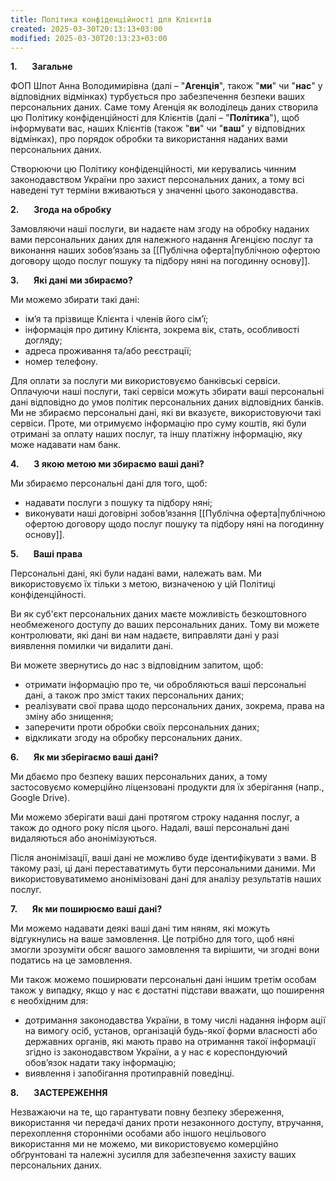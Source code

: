 ```yaml
---
title: Політика конфіденційності для Клієнтів
created: 2025-03-30T20:13:13+03:00
modified: 2025-03-30T20:13:23+03:00
---
```

**1.**      **Загальне**

ФОП Шпот Анна Володимирівна (далі – "**Агенція**", також "**ми**" чи "**нас**" у відповідних відмінках) турбується про забезпечення безпеки ваших персональних даних. Саме тому Агенція як володілець даних створила цю Політику конфіденційності для Клієнтів (далі – "**Політика**"), щоб інформувати вас, наших Клієнтів (також "**ви**" чи "**ваш**" у відповідних відмінках), про порядок обробки та використання наданих вами персональних даних.

Створюючи цю Політику конфіденційності, ми керувались чинним законодавством України про захист персональних даних, а тому всі наведені тут терміни вживаються у значенні цього законодавства.

**2.**      **Згода на обробку**

Замовляючи наші послуги, ви надаєте нам згоду на обробку наданих вами персональних даних для належного надання Агенцією послуг та виконання наших зобовʼязань за [[Публічна оферта|публічною офертою договору щодо послуг пошуку та підбору няні на погодинну основу]].

**3.**      **Які дані ми збираємо?**

Ми можемо збирати такі дані:
- імʼя та прізвище Клієнта і членів його сімʼї;
- інформація про дитину Клієнта, зокрема вік, стать, особливості догляду;
- адреса проживання та/або реєстрації;
- номер телефону.

Для оплати за послуги ми використовуємо банківські сервіси. Оплачуючи наші послуги, такі сервіси можуть збирати ваші персональні дані відповідно до умов політик персональних даних відповідних банків. Ми не збираємо персональні дані, які ви вказуєте, використовуючи такі сервіси. Проте, ми отримуємо інформацію про суму коштів, які були отримані за оплату наших послуг, та іншу платіжну інформацію, яку може надавати нам банк.

**4.**      **З якою метою ми збираємо ваші дані?**

Ми збираємо персональні дані для того, щоб:
- надавати послуги з пошуку та підбору няні;
- виконувати наші договірні зобовʼязання [[Публічна оферта|публічною офертою договору щодо послуг пошуку та підбору няні на погодинну основу]].

**5.**      **Ваші права**

Персональні дані, які були надані вами, належать вам. Ми використовуємо їх тільки з метою, визначеною у цій Політиці конфіденційності.

Ви як суб'єкт персональних даних маєте можливість безкоштовного необмеженого доступу до ваших персональних даних. Тому ви можете контролювати, які дані ви нам надаєте, виправляти дані у разі виявлення помилки чи видалити дані.

Ви можете звернутись до нас з відповідним запитом, щоб:
- отримати інформацію про те, чи обробляються ваші персональні дані, а також про зміст таких персональних даних;
- реалізувати свої права щодо персональних даних, зокрема, права на зміну або знищення;
- заперечити проти обробки своїх персональних даних;
- відкликати згоду на обробку персональних даних.

**6.**      **Як ми зберігаємо ваші дані?**

Ми дбаємо про безпеку ваших персональних даних, а тому застосовуємо комерційно ліцензовані продукти для їх зберігання (напр., Google Drive).

Ми можемо зберігати ваші дані протягом строку надання послуг, а також до одного року після цього. Надалі, ваші персональні дані видаляються або анонімізуються. 

Після анонімізації, ваші дані не можливо буде ідентифікувати з вами. В такому разі, ці дані переставатимуть бути персональними даними. Ми використовуватимемо анонімізовані дані для аналізу результатів наших послуг.

**7.**      **Як ми поширюємо ваші дані?**

Ми можемо надавати деякі ваші дані тим няням, які можуть відгукнулись на ваше замовлення. Це потрібно для того, щоб няні змогли зрозуміти обсяг вашого замовлення та вирішити, чи згодні вони податись на це замовлення.

Ми також можемо поширювати персональні дані іншим третім особам також у випадку, якщо у нас є достатні підстави вважати, що поширення є необхідним для:
- дотримання законодавства України, в тому числі надання інформ ації на вимогу осіб, установ, організацій будь-якої форми власності або державних органів, які мають право на отримання такої інформації згідно із законодавством України, а у нас є кореспондуючий обов’язок надати таку інформацію;
- виявлення і запобігання протиправній поведінці.

**8.**      **ЗАСТЕРЕЖЕННЯ**

Незважаючи на те, що гарантувати повну безпеку збереження, використання чи передачі даних проти незаконного доступу, втручання, перехоплення сторонніми особами або іншого нецільового використання ми не можемо, ми використовуємо комерційно обґрунтовані та належні зусилля для забезпечення захисту ваших персональних даних.